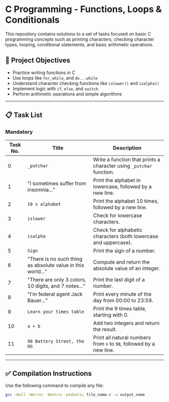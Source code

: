 # C Programming - Functions, Loops & Conditionals

This repository contains solutions to a set of tasks focused on basic C programming concepts such as printing characters, checking character types, looping, conditional statements, and basic arithmetic operations.

## 🧠 Project Objectives

- Practice writing functions in C
- Use loops like `for`, `while`, and `do...while`
- Understand character checking functions like `islower()` and `isalpha()`
- Implement logic with `if`, `else`, and `switch`
- Perform arithmetic operations and simple algorithms

---

## 📋 Task List

### Mandatory

| Task No. | Title                                                                                  | Description                                                                 |
|----------|------------------------------------------------------------------------------------------|-----------------------------------------------------------------------------|
| 0        | `_putchar`                                                                              | Write a function that prints a character using `_putchar` function.        |
| 1        | "I sometimes suffer from insomnia..."                                                   | Print the alphabet in lowercase, followed by a new line.                   |
| 2        | `10 x alphabet`                                                                         | Print the alphabet 10 times, followed by a new line.                       |
| 3        | `islower`                                                                               | Check for lowercase characters.                                            |
| 4        | `isalpha`                                                                               | Check for alphabetic characters (both lowercase and uppercase).            |
| 5        | `Sign`                                                                                  | Print the sign of a number.                                                |
| 6        | "There is no such thing as absolute value in this world..."                             | Compute and return the absolute value of an integer.                       |
| 7        | "There are only 3 colors, 10 digits, and 7 notes..."                                    | Print the last digit of a number.                                          |
| 8        | "I'm federal agent Jack Bauer..."                                                       | Print every minute of the day from 00:00 to 23:59.                         |
| 9        | `Learn your times table`                                                                | Print the 9 times table, starting with 0.                                  |
| 10       | `a + b`                                                                                 | Add two integers and return the result.                                   |
| 11       | `98 Battery Street, the OG`                                                             | Print all natural numbers from `n` to `98`, followed by a new line.       |

---

## ✅ Compilation Instructions

Use the following command to compile any file:

```bash
gcc -Wall -Werror -Wextra -pedantic file_name.c -o output_name
